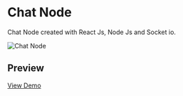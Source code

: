 # Chat Node

Chat Node created with React Js, Node Js and Socket io.

![Chat Node](https://user-images.githubusercontent.com/70198503/163116837-4ad02075-6535-41dc-b023-8919e26c7d3b.png)

## Preview
[View Demo](https://react-chat-node.netlify.app/)


